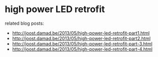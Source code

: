 high power LED retrofit
=======================

related blog posts:

* http://joost.damad.be/2013/05/high-power-led-retrofit-part1.html
* http://joost.damad.be/2013/05/high-power-led-retrofit-part2.html
* http://joost.damad.be/2013/05/high-power-led-retrofit-part-3.html
* http://joost.damad.be/2013/05/high-power-led-retrofit-part-4.html
